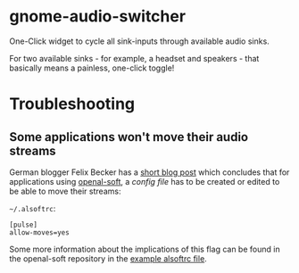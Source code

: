 # gnome-audio-switcher
One-Click widget to cycle all sink-inputs through available audio sinks.

For two available sinks - for example, a headset and speakers - that basically means a painless, one-click toggle!

# Troubleshooting
## Some applications won't move their audio streams
German blogger Felix Becker has a [short blog post](https://metacoder.de/entry/Steam---X-Plane-auf-Linux--Pavucontrol-erlaubt-Umschalten-des-Output-devices-nicht-13) which concludes that for applications using [openal-soft](https://github.com/kcat/openal-soft), a *config file* has to be created or edited to be able to move their streams:

`~/.alsoftrc`:
```
[pulse]
allow-moves=yes
```
Some more information about the implications of this flag can be found in the openal-soft repository in the [example alsoftrc file](https://github.com/kcat/openal-soft/blob/7d821551ac32c6775d1f02a4631bd050aabcc254/alsoftrc.sample#L334).